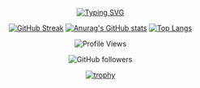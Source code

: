 <div align="center">

[![Typing SVG](https://readme-typing-svg.demolab.com?font=Tektur&pause=1000&color=000000&width=435&lines=Hi+%F0%9F%91%8B%2C+Welcome+to+My+GitHub+Profile!;Full-Stack++web+developer+%F0%9F%92%BB;Always+learning+new+things++%F0%9F%93%9D)](https://git.io/typing-svg)

[![GitHub Streak](https://streak-stats.demolab.com?user=mohammad-ebadi)](https://git.io/streak-stats)
[![Anurag's GitHub stats](https://github-readme-stats.vercel.app/api?username=mohammad-ebadi)](https://github.com/mohammad-ebadi/github-readme-stats)
[![Top Langs](https://github-readme-stats.vercel.app/api/top-langs/?username=mohammad-ebadi)](https://github.com/anuraghazra/github-readme-stats)




<!-- بازدیدها -->
![Profile Views](https://komarev.com/ghpvc/?username=mohammad-ebadi&color=blue)

<!-- فالوئرهای گیت‌هاب -->
![GitHub followers](https://img.shields.io/github/followers/mohammad-ebadi?label=Followers&style=social)

<!-- تروفی‌ها -->
[![trophy](https://github-profile-trophy.vercel.app/?username=mohammad-ebadi)](https://github.com/ryo-ma/github-profile-trophy)




</div>




 

